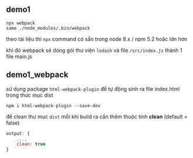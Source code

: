 ## demo1
```
npx webpack
same ./node_modules/.bin/webpack
```

theo tài liệu thì `npx` command có sẵn trong node 8.x / npm 5.2 hoặc lớn hơn 

khi đó webpack sẽ dóng gói thư viện `lodash` và file `/src/index.js` thành 1 file main.js


## demo1_webpack
sử dụng package `html-webpack-plugin` để tự động sinh ra file index.html trong thưc mục dist
```
npm i html-webpack-plugin --save-dev
```

để clean thư mục `dist` mỗi khi build ra cần thêm thuộc tính **clean** (default = false)
```js
output: {
    ...,
    clean: true
}
```
